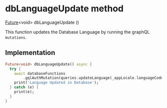 


# dbLanguageUpdate method








[Future](https://api.flutter.dev/flutter/dart-async/Future-class.html)&lt;void> dbLanguageUpdate
()





<p>This function updates the Database Language by running the graphQL <code>mutations</code>.</p>



## Implementation

```dart
Future<void> dbLanguageUpdate() async {
  try {
    await databaseFunctions
        .gqlAuthMutation(queries.updateLanguage(_appLocale.languageCode));
    print('Language Updated in Database');
  } catch (e) {
    print(e);
  }
}
```







